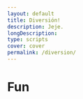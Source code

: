 ```yaml
---
layout: default
title: Diversión!
description: Jeje.
longDescription: 
type: scripts
cover: cover
permalink: /diversion/
---
```

# Fun
